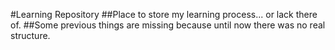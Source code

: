 #Learning Repository
##Place to store my learning process... or lack there of.
##Some previous things are missing because until now there was no real structure.
